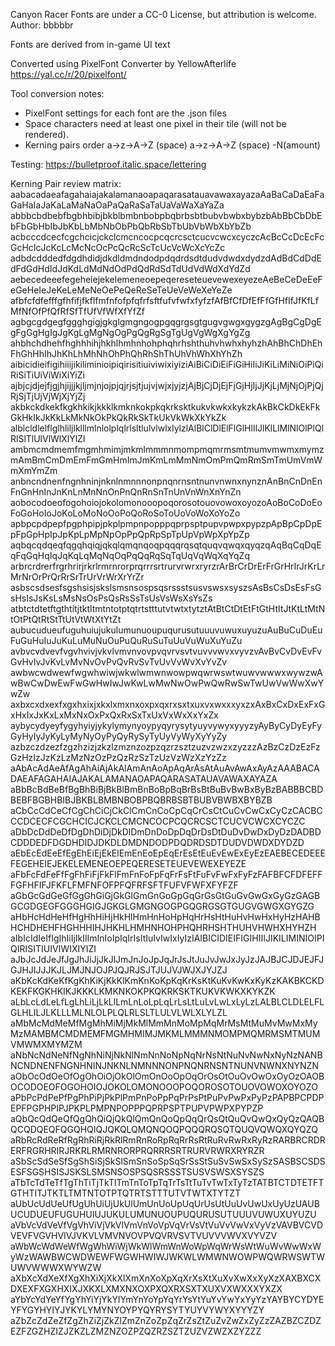 Canyon Racer Fonts are under a CC-0 License, but attribution is welcome.
Author: bbbbbr

Fonts are derived from in-game UI text

Converted using PixelFont Converter by YellowAfterlife
https://yal.cc/r/20/pixelfont/

Tool conversion notes:
* PixelFont settings for each font are the .json files
* Space characters need at least one pixel in their tile (will not be rendered).
* Kerning pairs order a->z->A->Z (space) a->z->A->Z (space) -N(amount)

Testing:
https://bulletproof.italic.space/lettering

Kerning Pair review matrix:
aabacadaeafagahaiajakalamanaoapaqarasatauavawaxayazaAaBaCaDaEaFaGaHaIaJaKaLaMaNaOaPaQaRaSaTaUaVaWaXaYaZa
abbbcbdbebfbgbhbibjbkblbmbnbobpbqbrbsbtbubvbwbxbybzbAbBbCbDbEbFbGbHbIbJbKbLbMbNbObPbQbRbSbTbUbVbWbXbYbZb
acbcccdcecfcgchcicjckclcmcncocpcqcrcsctcucvcwcxcyczcAcBcCcDcEcFcGcHcIcJcKcLcMcNcOcPcQcRcScTcUcVcWcXcYcZc
adbdcdddedfdgdhdidjdkdldmdndodpdqdrdsdtdudvdwdxdydzdAdBdCdDdEdFdGdHdIdJdKdLdMdNdOdPdQdRdSdTdUdVdWdXdYdZd
aebecedeeefegeheiejekelemeneoepeqereseteuevewexeyezeAeBeCeDeEeFeGeHeIeJeKeLeMeNeOePeQeReSeTeUeVeWeXeYeZe
afbfcfdfefffgfhfifjfkflfmfnfofpfqfrfsftfufvfwfxfyfzfAfBfCfDfEfFfGfHfIfJfKfLfMfNfOfPfQfRfSfTfUfVfWfXfYfZf
agbgcgdgegfggghgigjgkglgmgngogpgqgrgsgtgugvgwgxgygzgAgBgCgDgEgFgGgHgIgJgKgLgMgNgOgPgQgRgSgTgUgVgWgXgYgZg
ahbhchdhehfhghhhihjhkhlhmhnhohphqhrhshthuhvhwhxhyhzhAhBhChDhEhFhGhHhIhJhKhLhMhNhOhPhQhRhShThUhVhWhXhYhZh
aibicidieifigihiiijikiliminioipiqirisitiuiviwixiyiziAiBiCiDiEiFiGiHiIiJiKiLiMiNiOiPiQiRiSiTiUiViWiXiYiZi
ajbjcjdjejfjgjhjijjjkjljmjnjojpjqjrjsjtjujvjwjxjyjzjAjBjCjDjEjFjGjHjIjJjKjLjMjNjOjPjQjRjSjTjUjVjWjXjYjZj
akbkckdkekfkgkhkikjkkklkmknkokpkqkrksktkukvkwkxkykzkAkBkCkDkEkFkGkHkIkJkKkLkMkNkOkPkQkRkSkTkUkVkWkXkYkZk
alblcldlelflglhliljlklllmlnlolplqlrlsltlulvlwlxlylzlAlBlClDlElFlGlHlIlJlKlLlMlNlOlPlQlRlSlTlUlVlWlXlYlZl
ambmcmdmemfmgmhmimjmkmlmmmnmompmqmrmsmtmumvmwmxmymzmAmBmCmDmEmFmGmHmImJmKmLmMmNmOmPmQmRmSmTmUmVmWmXmYmZm
anbncndnenfngnhninjnknlnmnnnonpnqnrnsntnunvnwnxnynznAnBnCnDnEnFnGnHnInJnKnLnMnNnOnPnQnRnSnTnUnVnWnXnYnZn
aobocodoeofogohoiojokolomonooopoqorosotouovowoxoyozoAoBoCoDoEoFoGoHoIoJoKoLoMoNoOoPoQoRoSoToUoVoWoXoYoZo
apbpcpdpepfpgphpipjpkplpmpnpopppqprpsptpupvpwpxpypzpApBpCpDpEpFpGpHpIpJpKpLpMpNpOpPpQpRpSpTpUpVpWpXpYpZp
aqbqcqdqeqfqgqhqiqjqkqlqmqnqoqpqqqrqsqtquqvqwqxqyqzqAqBqCqDqEqFqGqHqIqJqKqLqMqNqOqPqQqRqSqTqUqVqWqXqYqZq
arbrcrdrerfrgrhrirjrkrlrmrnrorprqrrrsrtrurvrwrxryrzrArBrCrDrErFrGrHrIrJrKrLrMrNrOrPrQrRrSrTrUrVrWrXrYrZr
asbscsdsesfsgshsisjskslsmsnsospsqsrssstsusvswsxsyszsAsBsCsDsEsFsGsHsIsJsKsLsMsNsOsPsQsRsSsTsUsVsWsXsYsZs
atbtctdtetftgthtitjtktltmtntotptqtrtstttutvtwtxtytztAtBtCtDtEtFtGtHtItJtKtLtMtNtOtPtQtRtStTtUtVtWtXtYtZt
aubucudueufuguhuiujukulumunuoupuqurusutuuuvuwuxuyuzuAuBuCuDuEuFuGuHuIuJuKuLuMuNuOuPuQuRuSuTuUuVuWuXuYuZu
avbvcvdvevfvgvhvivjvkvlvmvnvovpvqvrvsvtvuvvvwvxvyvzvAvBvCvDvEvFvGvHvIvJvKvLvMvNvOvPvQvRvSvTvUvVvWvXvYvZv
awbwcwdwewfwgwhwiwjwkwlwmwnwowpwqwrwswtwuwvwwwxwywzwAwBwCwDwEwFwGwHwIwJwKwLwMwNwOwPwQwRwSwTwUwVwWwXwYwZw
axbxcxdxexfxgxhxixjxkxlxmxnxoxpxqxrxsxtxuxvxwxxxyxzxAxBxCxDxExFxGxHxIxJxKxLxMxNxOxPxQxRxSxTxUxVxWxXxYxZx
aybycydyeyfygyhyiyjykylymynyoypyqyrysytyuyvywyxyyyzyAyByCyDyEyFyGyHyIyJyKyLyMyNyOyPyQyRySyTyUyVyWyXyYyZy
azbzczdzezfzgzhzizjzkzlzmznzozpzqzrzsztzuzvzwzxzyzzzAzBzCzDzEzFzGzHzIzJzKzLzMzNzOzPzQzRzSzTzUzVzWzXzYzZz
aAbAcAdAeAfAgAhAiAjAkAlAmAnAoApAqArAsAtAuAvAwAxAyAzAAABACADAEAFAGAHAIAJAKALAMANAOAPAQARASATAUAVAWAXAYAZA
aBbBcBdBeBfBgBhBiBjBkBlBmBnBoBpBqBrBsBtBuBvBwBxByBzBABBBCBDBEBFBGBHBIBJBKBLBMBNBOBPBQBRBSBTBUBVBWBXBYBZB
aCbCcCdCeCfCgChCiCjCkClCmCnCoCpCqCrCsCtCuCvCwCxCyCzCACBCCCDCECFCGCHCICJCKCLCMCNCOCPCQCRCSCTCUCVCWCXCYCZC
aDbDcDdDeDfDgDhDiDjDkDlDmDnDoDpDqDrDsDtDuDvDwDxDyDzDADBDCDDDEDFDGDHDIDJDKDLDMDNDODPDQDRDSDTDUDVDWDXDYDZD
aEbEcEdEeEfEgEhEiEjEkElEmEnEoEpEqErEsEtEuEvEwExEyEzEAEBECEDEEEFEGEHEIEJEKELEMENEOEPEQERESETEUEVEWEXEYEZE
aFbFcFdFeFfFgFhFiFjFkFlFmFnFoFpFqFrFsFtFuFvFwFxFyFzFAFBFCFDFEFFFGFHFIFJFKFLFMFNFOFPFQFRFSFTFUFVFWFXFYFZF
aGbGcGdGeGfGgGhGiGjGkGlGmGnGoGpGqGrGsGtGuGvGwGxGyGzGAGBGCGDGEGFGGGHGIGJGKGLGMGNGOGPGQGRGSGTGUGVGWGXGYGZG
aHbHcHdHeHfHgHhHiHjHkHlHmHnHoHpHqHrHsHtHuHvHwHxHyHzHAHBHCHDHEHFHGHHHIHJHKHLHMHNHOHPHQHRHSHTHUHVHWHXHYHZH
aIbIcIdIeIfIgIhIiIjIkIlImInIoIpIqIrIsItIuIvIwIxIyIzIAIBICIDIEIFIGIHIIIJIKILIMINIOIPIQIRISITIUIVIWIXIYIZI
aJbJcJdJeJfJgJhJiJjJkJlJmJnJoJpJqJrJsJtJuJvJwJxJyJzJAJBJCJDJEJFJGJHJIJJJKJLJMJNJOJPJQJRJSJTJUJVJWJXJYJZJ
aKbKcKdKeKfKgKhKiKjKkKlKmKnKoKpKqKrKsKtKuKvKwKxKyKzKAKBKCKDKEKFKGKHKIKJKKKLKMKNKOKPKQKRKSKTKUKVKWKXKYKZK
aLbLcLdLeLfLgLhLiLjLkLlLmLnLoLpLqLrLsLtLuLvLwLxLyLzLALBLCLDLELFLGLHLILJLKLLLMLNLOLPLQLRLSLTLULVLWLXLYLZL
aMbMcMdMeMfMgMhMiMjMkMlMmMnMoMpMqMrMsMtMuMvMwMxMyMzMAMBMCMDMEMFMGMHMIMJMKMLMMMNMOMPMQMRMSMTMUMVMWMXMYMZM
aNbNcNdNeNfNgNhNiNjNkNlNmNnNoNpNqNrNsNtNuNvNwNxNyNzNANBNCNDNENFNGNHNINJNKNLNMNNNONPNQNRNSNTNUNVNWNXNYNZN
aObOcOdOeOfOgOhOiOjOkOlOmOnOoOpOqOrOsOtOuOvOwOxOyOzOAOBOCODOEOFOGOHOIOJOKOLOMONOOOPOQOROSOTOUOVOWOXOYOZO
aPbPcPdPePfPgPhPiPjPkPlPmPnPoPpPqPrPsPtPuPvPwPxPyPzPAPBPCPDPEPFPGPHPIPJPKPLPMPNPOPPPQPRPSPTPUPVPWPXPYPZP
aQbQcQdQeQfQgQhQiQjQkQlQmQnQoQpQqQrQsQtQuQvQwQxQyQzQAQBQCQDQEQFQGQHQIQJQKQLQMQNQOQPQQQRQSQTQUQVQWQXQYQZQ
aRbRcRdReRfRgRhRiRjRkRlRmRnRoRpRqRrRsRtRuRvRwRxRyRzRARBRCRDRERFRGRHRIRJRKRLRMRNRORPRQRRRSRTRURVRWRXRYRZR
aSbScSdSeSfSgShSiSjSkSlSmSnSoSpSqSrSsStSuSvSwSxSySzSASBSCSDSESFSGSHSISJSKSLSMSNSOSPSQSRSSSTSUSVSWSXSYSZS
aTbTcTdTeTfTgThTiTjTkTlTmTnToTpTqTrTsTtTuTvTwTxTyTzTATBTCTDTETFTGTHTITJTKTLTMTNTOTPTQTRTSTTTUTVTWTXTYTZT
aUbUcUdUeUfUgUhUiUjUkUlUmUnUoUpUqUrUsUtUuUvUwUxUyUzUAUBUCUDUEUFUGUHUIUJUKULUMUNUOUPUQURUSUTUUUVUWUXUYUZU
aVbVcVdVeVfVgVhViVjVkVlVmVnVoVpVqVrVsVtVuVvVwVxVyVzVAVBVCVDVEVFVGVHVIVJVKVLVMVNVOVPVQVRVSVTVUVVVWVXVYVZV
aWbWcWdWeWfWgWhWiWjWkWlWmWnWoWpWqWrWsWtWuWvWwWxWyWzWAWBWCWDWEWFWGWHWIWJWKWLWMWNWOWPWQWRWSWTWUWVWWWXWYWZW
aXbXcXdXeXfXgXhXiXjXkXlXmXnXoXpXqXrXsXtXuXvXwXxXyXzXAXBXCXDXEXFXGXHXIXJXKXLXMXNXOXPXQXRXSXTXUXVXWXXXYXZX
aYbYcYdYeYfYgYhYiYjYkYlYmYnYoYpYqYrYsYtYuYvYwYxYyYzYAYBYCYDYEYFYGYHYIYJYKYLYMYNYOYPYQYRYSYTYUYVYWYXYYYZY
aZbZcZdZeZfZgZhZiZjZkZlZmZnZoZpZqZrZsZtZuZvZwZxZyZzZAZBZCZDZEZFZGZHZIZJZKZLZMZNZOZPZQZRZSZTZUZVZWZXZYZZZ

